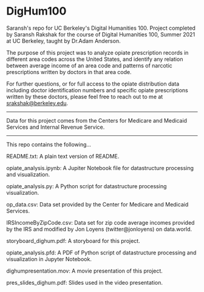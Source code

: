 # DigHum100
Saransh's repo for UC Berkeley's Digital Humanities 100. 
Project completed by Saransh Rakshak for the course of Digital Humanities 100, Summer 2021 at UC Berkeley, taught by Dr.Adam Anderson.

The purpose of this project was to analyze opiate prescription records in different area codes across the United States, and identify any relation between average income of an area code and patterns of narcotic prescriptions written by doctors in that area code.

For further questions, or for full access to the opiate distribution data including doctor identification numbers and specific opiate prescriptions written by these doctors, please feel free to reach out to me at srakshak@berkeley.edu.

--------------------------------------------------------------

Data for this project comes from the Centers for Medicare and Medicaid Services and Internal Revenue Service.

--------------------------------------------------------------

This repo contains the following...

README.txt:                    A plain text version of README.

opiate_analysis.ipynb:         A Jupiter Notebook file for datastructure processing and visualization.

opiate_analysis.py:            A Python script for datastructure processing visualization.

op_data.csv:                   Data set provided by the Center for Medicare and Medicaid Services.

IRSIncomeByZipCode.csv:        Data set for zip code average incomes provided by the IRS and modified by Jon Loyens (twitter@jonloyens) on data.world.

storyboard_dighum.pdf:         A storyboard for this project.

opiate_analysis.pfd:           A PDF of Python script of datastructure processing and visualization in Jupyter Notebook.

dighumpresentation.mov:        A movie presentation of this project.

pres_slides_dighum.pdf:        Slides used in the video presentation.
